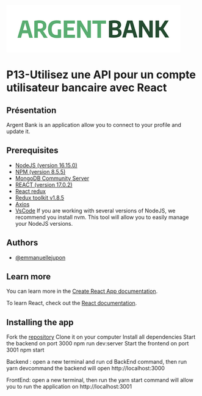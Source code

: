 
![Logo](https://github.com/rayhearth/Project-13-Bank-API-22092022/blob/master/frontend/public/assets/img/argentBankLogo.png)


# P13-Utilisez une API pour un compte utilisateur bancaire avec React

## Présentation

Argent Bank is an application allow you to connect to your profile and update it.
## Prerequisites


- [NodeJS (version 16.15.0)](https://nodejs.org/en/)
- [NPM (version 8.5.5)](https://www.npmjs.com/)
- [MongoDB Community Server](https://www.mongodb.com/fr-fr)
- [REACT (version 17.0.2)](https://en.reactjs.org/)
- [React redux](https://redux.js.org/)
- [Redux toolkit v1.8.5](https://redux-toolkit.js.org/) 
- [Axios](https://www.npmjs.com/package/axios)
- [VsCode](https://code.visualstudio.com/)
If you are working with several versions of NodeJS, we recommend you install nvm. This tool will allow you to easily manage your NodeJS versions.
## Authors

- [@emmanuellejupon](https://https://github.com/rayhearth?tab=repositories)


## Learn more

You can learn more in the [Create React App documentation](https://create-react-app.dev/docs/getting-started/).

To learn React, check out the [React documentation](https://reactjs.org/).
## Installing the app

Fork the [repository](https://github.com/OpenClassrooms-Student-Center/Project-10-Bank-API)
Clone it on your computer
Install all dependencies
Start the backend on port 3000 npm run dev:server
Start the frontend on port 3001 npm start

Backend : open a new terminal and run cd BackEnd command, then run yarn devcommand the backend will open http://localhost:3000

FrontEnd: open a new terminal, then run the yarn start command will allow you to run the application on http://localhost:3001
